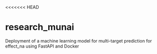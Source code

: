 <<<<<<< HEAD
# research_munai
Deployment of a machine learning model for multi-target prediction for effect_na using FastAPI and Docker
